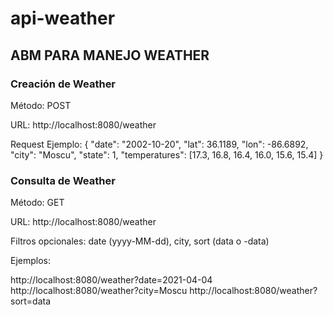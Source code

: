 # api-weather

## ABM PARA MANEJO WEATHER

### Creación de Weather

Método: POST

URL: http://localhost:8080/weather

Request Ejemplo:
{
    "date": "2002-10-20",
    "lat": 36.1189,
    "lon": -86.6892,
    "city": "Moscu",
    "state": 1,
    "temperatures": [17.3, 16.8, 16.4, 16.0, 15.6, 15.4]
}


### Consulta de Weather

Método: GET

URL: http://localhost:8080/weather

Filtros opcionales: date (yyyy-MM-dd), city, sort (data o -data)

Ejemplos:

http://localhost:8080/weather?date=2021-04-04
http://localhost:8080/weather?city=Moscu
http://localhost:8080/weather?sort=data
